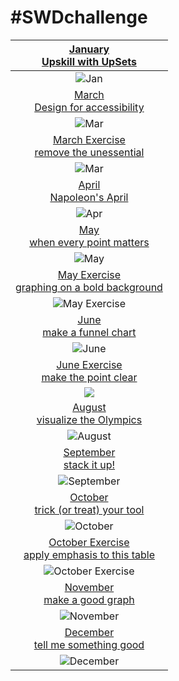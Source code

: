 # \#**SWDchallenge**

<!-- table header, followed by pictures link -->

| [January](https://github.com/poncest/SWDchallenge/tree/main/2024/01_Jan)[<br>](https://github.com/poncest/tidytuesday/tree/main/2023/Week_02)[Upskill with UpSets](https://github.com/poncest/SWDchallenge/tree/main/2024/01_Jan) |
|:----------------------------------------------------------------------:|
| ![](01_Jan/img/01_Jan.png "Jan") |
| [March<br>Design for accessibility](https://github.com/poncest/SWDchallenge/tree/main/2024/03_Mar) |
| ![](03_Mar/img/03_Mar.png "Mar") |
| [March Exercise](https://github.com/poncest/SWDchallenge/tree/main/2024/Ex_3.10)[<br>](https://github.com/poncest/SWDchallenge/tree/main/2024/03_Mar)[remove the unessential](https://github.com/poncest/SWDchallenge/tree/main/2024/Ex_3.10) |
| ![](Ex_3.10/img/Ex_3.10.png "Mar") |
| [April](https://github.com/poncest/SWDchallenge/tree/main/2024/04_Apr)[<br>](https://github.com/poncest/SWDchallenge/tree/main/2024/03_Mar)[Napoleon's April](https://github.com/poncest/SWDchallenge/tree/main/2024/04_Apr) |
| ![](04_Apr/img/04_Apr.png "Apr") |
| [May](https://github.com/poncest/SWDchallenge/tree/main/2024/05_May)[<br>](https://github.com/poncest/SWDchallenge/tree/main/2024/03_Mar)[when every point matters](https://github.com/poncest/SWDchallenge/tree/main/2024/05_May) |
| ![](05_May/img/05_May.png "May") |
| [May Exercise](https://github.com/poncest/SWDchallenge/tree/main/2024/Ex_bold_backgroud)[<br>](https://github.com/poncest/SWDchallenge/tree/main/2024/03_Mar)[graphing on a bold background](https://github.com/poncest/SWDchallenge/tree/main/2024/Ex_bold_backgroud) |
| ![](Ex_bold_backgroud/img/Ex_bold_background.png "May Exercise") |
| [June](https://github.com/poncest/SWDchallenge/tree/main/2024/06_Jun)[<br>](https://github.com/poncest/SWDchallenge/tree/main/2024/03_Mar)[make a funnel chart](https://github.com/poncest/SWDchallenge/tree/main/2024/06_Jun) |
| ![](06_Jun/img/06_Jun.png "June") |
| [June Exercise](https://github.com/poncest/SWDchallenge/tree/main/2024/Ex_051)[<br>](https://github.com/poncest/SWDchallenge/tree/main/2024/03_Mar)[make the point clear](https://github.com/poncest/SWDchallenge/tree/main/2024/Ex_051) |
| ![](Ex_051/img/Ex_051.png) |
| [August](https://github.com/poncest/SWDchallenge/tree/main/2024/08_Aug)[<br>](https://github.com/poncest/SWDchallenge/tree/main/2024/03_Mar)[visualize the Olympics](https://github.com/poncest/SWDchallenge/tree/main/2024/08_Aug) |
| ![](08_Aug/img/08_Aug.png "August") |
| [September](https://github.com/poncest/SWDchallenge/tree/main/2024/09_Sep)[<br>](https://github.com/poncest/SWDchallenge/tree/main/2024/03_Mar)[stack it up!](https://github.com/poncest/SWDchallenge/tree/main/2024/09_Sep) |
| ![](09_Sep/img/09_Sep.png "September") |
| [October](https://github.com/poncest/SWDchallenge/tree/main/2024/10_Oct)[<br>](https://github.com/poncest/SWDchallenge/tree/main/2024/03_Mar)[trick (or treat) your tool](https://github.com/poncest/SWDchallenge/tree/main/2024/10_Oct) |
| ![](10_Oct/img/10_Oct.png "October") |
| [October Exercise](https://github.com/poncest/SWDchallenge/tree/main/2024/Ex_046)[<br>](https://github.com/poncest/SWDchallenge/tree/main/2024/03_Mar)[apply emphasis to this table](https://github.com/poncest/SWDchallenge/tree/main/2024/Ex_046) |
| ![](Ex_046/img/Ex_046.png "October Exercise") |
| [November](https://github.com/poncest/SWDchallenge/tree/main/2024/11_Nov)[<br>](https://github.com/poncest/SWDchallenge/tree/main/2024/03_Mar)[make a good graph](https://github.com/poncest/SWDchallenge/tree/main/2024/11_Nov) |
| ![](11_Nov/img/11_Nov.png "November") |
| [December](https://github.com/poncest/SWDchallenge/tree/main/2024/12_Dec)[<br>](https://github.com/poncest/SWDchallenge/tree/main/2024/03_Mar)[tell me something good](https://github.com/poncest/SWDchallenge/tree/main/2024/12_Dec) |
| ![](12_Dec/img/12_Dec.png "December") |
